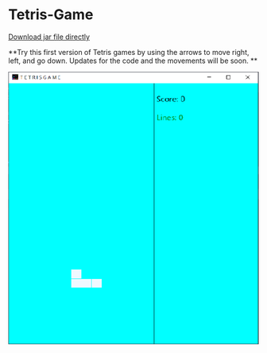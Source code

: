 # Tetris-Game

[Download jar file directly](https://github.com/mohamadnoor991/Tetris-Game/blob/main/out/artifacts/TetrisGame_jar/TetrisGame.jar)

**Try this first version of Tetris games by using the arrows to move right, left, and go down.
Updates for the code and the movements will be soon. **

![Alt text](https://github.com/mohamadnoor991/Tetris-Game/blob/main/t.png)
